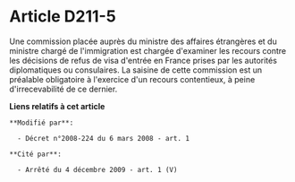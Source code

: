 # Article D211-5

Une commission placée auprès du ministre des affaires étrangères et du ministre chargé de l'immigration est chargée
d'examiner les recours contre les décisions de refus de visa d'entrée en France prises par les autorités diplomatiques ou
consulaires. La saisine de cette commission est un préalable obligatoire à l'exercice d'un recours contentieux, à peine
d'irrecevabilité de ce dernier.

**Liens relatifs à cet article**

	**Modifié par**:

	  - Décret n°2008-224 du 6 mars 2008 - art. 1

	**Cité par**:

	  - Arrêté du 4 décembre 2009 - art. 1 (V)
